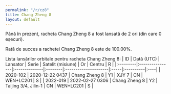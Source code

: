 ```yaml
---
permalink: "/r/cz8"
title: Chang Zheng 8
layout: default
---
```


Până în prezent, racheta Chang Zheng 8 a fost lansată de 2 ori (din care 0 eșecuri).

Rată de succes a rachetei Chang Zheng 8 este de 100.00%.

Lista lansărilor orbitale pentru racheta Chang Zheng 8:
| ID       | Dată (UTC)      | Lansator      | Serie   | Satelit (misiune)    | Or   | Centru    | R   |
|:---------|:----------------|:--------------|:--------|:---------------------|:-----|:----------|:----|
| 2020-102 | 2020-12-22 0437 | Chang Zheng 8 | Y1      | XJY 7                | CN   | WEN+LC201 | S   |
| 2022-019 | 2022-02-27 0306 | Chang Zheng 8 | Y2      | Taijing 3/4, Jilin-1 | CN   | WEN+LC201 | S   |
